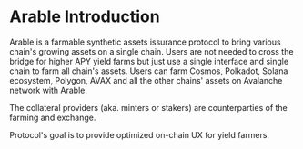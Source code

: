 # Arable Introduction

Arable is a farmable synthetic assets issurance protocol to bring various chain's growing assets on a single chain.
Users are not needed to cross the bridge for higher APY yield farms but just use a single interface and single chain to farm all chain's assets.
Users can farm Cosmos, Polkadot, Solana ecosystem, Polygon, AVAX and all the other chains' assets on Avalanche network with Arable.

The collateral providers (aka. minters or stakers) are counterparties of the farming and exchange.

Protocol's goal is to provide optimized on-chain UX for yield farmers.
